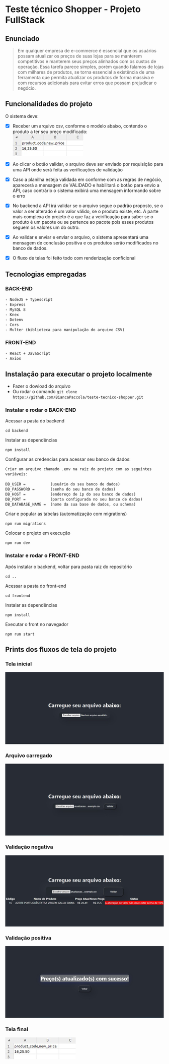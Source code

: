 
# Teste técnico Shopper - Projeto FullStack

## Enunciado

> Em qualquer empresa de e-commerce é essencial que os usuários possam atualizar os preços de
suas lojas para se manterem competitivos e manterem seus preços alinhados com os custos de
operação. Essa tarefa parece simples, porém quando falamos de lojas com milhares de produtos,
se torna essencial a existência de uma ferramenta que permita atualizar os produtos de forma
massiva e com recursos adicionais para evitar erros que possam prejudicar o negócio.



## Funcionalidades do projeto

O sistema deve:

- [x] Receber um arquivo csv, conforme o modelo abaixo, contendo o produto a ter seu preço modificado: <br>
![scv](./screen6.jpg)

- [x] Ao clicar o botão validar, o arquivo deve ser enviado por requisição para uma API onde será feita as verificações de validação

- [x] Caso a planilha esteja validada em conforme com as regras de negócio, aparecerá a mensagem de VALIDADO e habilitará o botão para envio a API, caso contrário o sistema exibirá uma mensagem informando sobre o erro

- [x] No backend a API irá validar se o arquivo segue o padrão proposto, se o valor a ser alterado é um valor válido, se o produto existe, etc.
A parte mais complexa do projeto é a que faz a veirificação para saber se o produto é um pacote ou se pertence ao pacote pois esses produtos seguem os valores um do outro.

- [x] Ao validar e enviar e enviar o arquivo, o sistema apresentará uma mensagem de conclusão positiva e os produtos serão modificados no banco de dados.

- [x] O fluxo de telas foi feito todo com renderização conficional

## Tecnologias empregadas

### BACK-END

    - NodeJS + Typescript 
    - Express
    - MySQL 8
    - Knex
    - Dotenv
    - Cors
    - Multer (biblioteca para manipulação do arquivo CSV)

### FRONT-END

    - React + JavaScript
    - Axios

## Instalação para executar o projeto localmente

- Fazer o dowload do arquivo
- Ou rodar o comando ```git clone https://github.com/BiancaPaccola/teste-tecnico-shopper.git```

### Instalar e rodar o BACK-END

Acessar a pasta do backend
```
cd backend
``` 
Instalar as dependências
```
npm install
``` 

Configurar as credencias para acessar seu banco de dados:
```
Criar um arquivo chamado .env na raiz do projeto com as seguintes variáveis:

DB_USER =           (usuário do seu banco de dados)
DB_PASSWORD =       (senha do seu banco de dados)
DB_HOST =           (endereço de ip do seu banco de dados)
DB_PORT =           (porta configurada no seu banco de dados)
DB_DATABASE_NAME =  (nome da sua base de dados, ou schema)
```

Criar e popular as tabelas (automatização com migrations)
```
npm run migrations
```

Colocar o projeto em execução
```
npm run dev
```

### Instalar e rodar o FRONT-END

Após instalar o backend, voltar para pasta raiz do repositório
```
cd ..
```

Acessar a pasta do front-end
```
cd frontend
```

Instalar as dependências
```
npm install
```

Executar o front no navegador
```
npm run start
```

## Prints dos fluxos de tela do projeto

### Tela inicial
![tela inicial](./screen1.jpg)
### Arquivo carregado
![carregando arquivo](./screen2.jpg)
### Validação negativa
![validação negativa](./screen3.jpg)
### Validação positiva
![validação positiva](./screen5.jpg)
### Tela final
![conclusão](./screen6.jpg)


